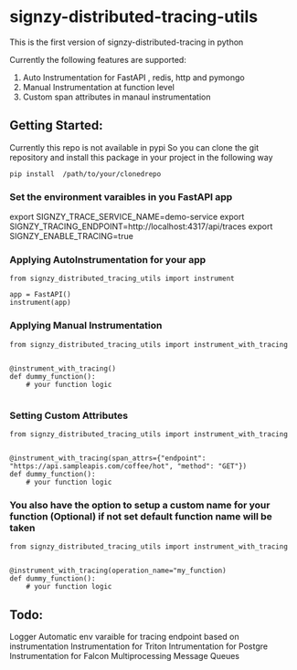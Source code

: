 # signzy-distributed-tracing-utils

This is the first version of signzy-distributed-tracing in python

Currently the following features are supported:

1. Auto Instrumentation for FastAPI , redis, http and pymongo
2. Manual Instrumentation at function level
3. Custom span attributes in manaul instrumentation

## Getting Started:

Currently this repo is not available in pypi 
So you can clone the git repository 
and install this package in your project in the following way

```
pip install  /path/to/your/clonedrepo
```

### Set the environment varaibles in you FastAPI app

export SIGNZY_TRACE_SERVICE_NAME=demo-service
export SIGNZY_TRACING_ENDPOINT=http://localhost:4317/api/traces
export SIGNZY_ENABLE_TRACING=true

### Applying AutoInstrumentation for your app

```
from signzy_distributed_tracing_utils import instrument

app = FastAPI()
instrument(app)
```

### Applying Manual Instrumentation

```
from signzy_distributed_tracing_utils import instrument_with_tracing


@instrument_with_tracing()
def dummy_function():
    # your function logic


```

### Setting Custom Attributes

```
from signzy_distributed_tracing_utils import instrument_with_tracing


@instrument_with_tracing(span_attrs={"endpoint": "https://api.sampleapis.com/coffee/hot", "method": "GET"})
def dummy_function():
    # your function logic

```

### You also have the option to setup a custom name for your function (Optional) if not set default function name will be taken
```
from signzy_distributed_tracing_utils import instrument_with_tracing


@instrument_with_tracing(operation_name="my_function)
def dummy_function():
    # your function logic

```


## Todo:

Logger
Automatic env varaible for tracing endpoint based on instrumentation
Instrumentation for Triton
Intrumentation for Postgre
Instrumentation for Falcon
Multiprocessing 
Message Queues
